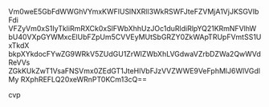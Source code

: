 Vm0weE5GbFdWWGhVYmxKWFlUSlNXRll3WkRSWFJteFZVMjA1VjJKSGVIbFdi
VFZyVm0xS1IyTkliRmRXCk0xSlFWbXhhUzJOc1duRldiRlpYQ21KRmNFVlhW
bU40VXpGYWMxcElUbFZpUm5CVVEyMUtSbGRZY0ZkWApTRUpFVmtSS1UxTkdX
bkpXYkdocFYwZG9WRkV5ZUdGU1ZrWlZWbXhLVGdwaVZrbDZWa2QwWVdReVVs
ZGkKUkZwT1VsaFNSVmx0ZEdGT1JteHlVbFJzVVZWWE9VeFphMlJ6WlVGdlMy
RXphREFLQ20xeWRnPT0KCm13cQ==

cvp
